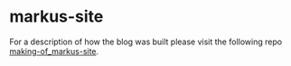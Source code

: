 # markus-site
For a description of how the blog was built please visit the following repo [making-of_markus-site](https://github.com/markusgoller/making-of_markus-site/).